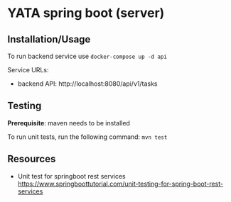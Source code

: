 # YATA spring boot (server)

## Installation/Usage

To run backend service use `docker-compose up -d api`

Service URLs:

* backend API: http://localhost:8080/api/v1/tasks

## Testing

**Prerequisite**: maven needs to be installed

To run unit tests, run the following command: `mvn test`

## Resources

* Unit test for springboot rest services
  https://www.springboottutorial.com/unit-testing-for-spring-boot-rest-services
